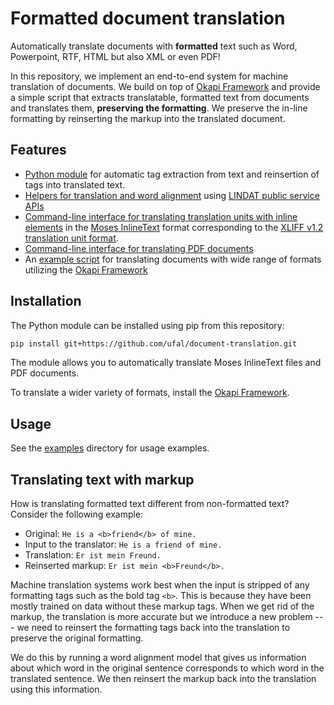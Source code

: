 # Formatted document translation

Automatically translate documents with **formatted** text such as Word, Powerpoint, RTF, HTML but also XML or even PDF!

In this repository, we implement an end-to-end system for machine translation of documents. We build on top of [Okapi Framework](https://okapiframework.org/) and provide a simple script that extracts translatable, formatted text from documents and translates them, **preserving the formatting**. We preserve the in-line formatting by reinserting the markup into the translated document.

## Features

- [Python module](document_translation/) for automatic tag extraction from text and reinsertion of tags into translated text.
- [Helpers for translation and word alignment](document_translation/lindat_services/) using [LINDAT public service APIs](https://lindat.cz/services/)
- [Command-line interface for translating translation units with inline elements](translate_markup.py) in the [Moses InlineText](https://okapiframework.org/wiki/index.php/Moses_Text_Filter) format corresponding to the [XLIFF v1.2 translation unit format](http://docs.oasis-open.org/xliff/v1.2/os/xliff-core.html#Struct_InLine).
- [Command-line interface for translating PDF documents](translate_pdf.py)
- An [example script](examples/word_document) for translating documents with wide range of formats utilizing the [Okapi Framework](https://okapiframework.org/)

## Installation

The Python module can be installed using pip from this repository:

```bash
pip install git+https://github.com/ufal/document-translation.git
```

The module allows you to automatically translate Moses InlineText files and PDF documents.

To translate a wider variety of formats, install the [Okapi Framework](https://okapiframework.org/).

## Usage

See the [examples](examples/) directory for usage examples.

## Translating text with markup

How is translating formatted text different from non-formatted text? Consider the following example:

- Original: `He is a <b>friend</b> of mine.`
- Input to the translator: `He is a friend of mine.`
- Translation: `Er ist mein Freund.`
- Reinserted markup: `Er ist mein <b>Freund</b>.`

Machine translation systems work best when the input is stripped of any formatting tags such as the bold tag `<b>`. This is because they have been mostly trained on data without these markup tags. When we get rid of the markup, the translation is more accurate but we introduce a new problem --- we need to reinsert the formatting tags back into the translation to preserve the original formatting.

We do this by running a word alignment model that gives us information about which word in the original sentence corresponds to which word in the translated sentence. We then reinsert the markup back into the translation using this information.
